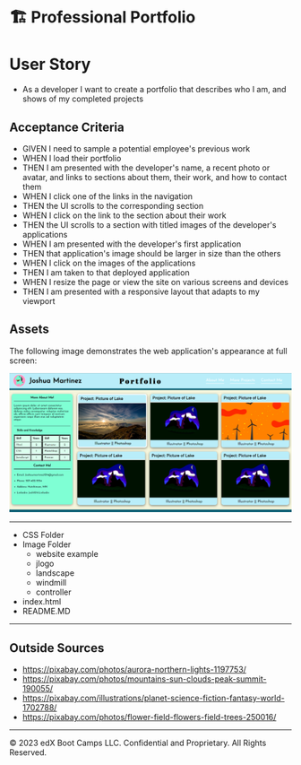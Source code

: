 # 🏗️ Professional Portfolio

# User Story

- As a developer I want to create a portfolio that describes who I am, and shows of my completed projects

## Acceptance Criteria

- GIVEN I need to sample a potential employee's previous work
- WHEN I load their portfolio
- THEN I am presented with the developer's name, a recent photo or avatar, and links to sections about them, their work, and how to contact them
- WHEN I click one of the links in the navigation
- THEN the UI scrolls to the corresponding section
- WHEN I click on the link to the section about their work
- THEN the UI scrolls to a section with titled images of the developer's applications
- WHEN I am presented with the developer's first application
- THEN that application's image should be larger in size than the others
- WHEN I click on the images of the applications
- THEN I am taken to that deployed application
- WHEN I resize the page or view the site on various screens and devices
- THEN I am presented with a responsive layout that adapts to my viewport

## Assets

The following image demonstrates the web application's appearance at full screen:

![Full webpage with each section and hero picture](./assets/images/Website-screenshot.png)

---

- CSS Folder
- Image Folder
  - website example
  - jlogo
  - landscape
  - windmill
  - controller
- index.html
- README.MD

---

## Outside Sources

- https://pixabay.com/photos/aurora-northern-lights-1197753/
- https://pixabay.com/photos/mountains-sun-clouds-peak-summit-190055/
- https://pixabay.com/illustrations/planet-science-fiction-fantasy-world-1702788/
- https://pixabay.com/photos/flower-field-flowers-field-trees-250016/

---

© 2023 edX Boot Camps LLC. Confidential and Proprietary. All Rights Reserved.
